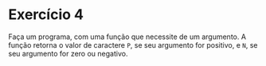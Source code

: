# Exercício 4

Faça um programa, com uma função que necessite de um argumento. A função retorna o valor de caractere `P`, se seu argumento for positivo, e `N`, se seu argumento for zero ou negativo.
